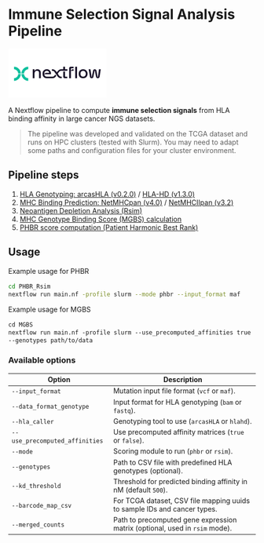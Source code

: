 # Immune Selection Signal Analysis Pipeline

<img src="nextflow.png" alt="Nextflow" width="200"/>

A Nextflow pipeline to compute **immune selection signals** from HLA binding affinity in large cancer NGS datasets.

> The pipeline was developed and validated on the TCGA dataset and runs on HPC clusters (tested with Slurm). You may need to adapt some paths and configuration files for your cluster environment.

## Pipeline steps

1. [HLA Genotyping: arcasHLA (v0.2.0)](https://github.com/RabadanLab/arcasHLA) / [HLA-HD (v1.3.0)](https://w3.genome.med.kyoto-u.ac.jp/HLA-HD/)
2. [MHC Binding Prediction: NetMHCpan (v4.0)](https://services.healthtech.dtu.dk/services/NetMHCpan-4.0/) / [NetMHCIIpan (v3.2)](https://services.healthtech.dtu.dk/services/NetMHCIIpan-3.2/)
3. [Neoantigen Depletion Analysis (Rsim)](https://pubmed.ncbi.nlm.nih.gov/31768072/)
4. [MHC Genotype Binding Score (MGBS) calculation](https://pubmed.ncbi.nlm.nih.gov/39349759/)
5. [PHBR score computation (Patient Harmonic Best Rank)](https://pmc.ncbi.nlm.nih.gov/articles/PMC5711564/)

## Usage

Example usage for PHBR
```bash
cd PHBR_Rsim
nextflow run main.nf -profile slurm --mode phbr --input_format maf
```
Example usage for MGBS
```
cd MGBS
nextflow run main.nf -profile slurm --use_precomputed_affinities true --genotypes path/to/data
```

### Available options

| Option                         | Description |
|--------------------------------|-------------|
| `--input_format`                | Mutation input file format (`vcf` or `maf`). |
| `--data_format_genotype`        | Input format for HLA genotyping (`bam` or `fastq`). |
| `--hla_caller`                  | Genotyping tool to use (`arcasHLA` or `hlahd`). |
| `--use_precomputed_affinities`  | Use precomputed affinity matrices (`true` or `false`). |
| `--mode`                        | Scoring module to run (`phbr` or `rsim`). |
| `--genotypes`                   | Path to CSV file with predefined HLA genotypes (optional). |
| `--kd_threshold`                | Threshold for predicted binding affinity in nM (default `500`). |
| `--barcode_map_csv`             | For TCGA dataset, CSV file mapping uuids to sample IDs and cancer types. |
| `--merged_counts`               | Path to precomputed gene expression matrix (optional, used in `rsim` mode). |

